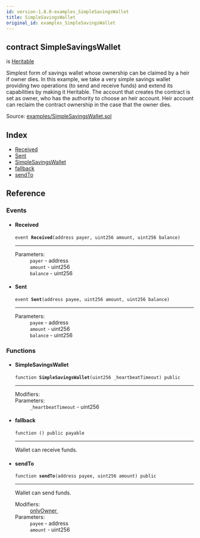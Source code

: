 ```yaml
---
id: version-1.8.0-examples_SimpleSavingsWallet
title: SimpleSavingsWallet
original_id: examples_SimpleSavingsWallet
---
```


<div class="contract-doc"><div class="contract"><h2 class="contract-header"><span class="contract-kind">contract</span> SimpleSavingsWallet</h2><p class="base-contracts"><span>is</span> <a href="ownership_Heritable.html">Heritable</a></p><p class="description">Simplest form of savings wallet whose ownership can be claimed by a heir if owner dies. In this example, we take a very simple savings wallet providing two operations (to send and receive funds) and extend its capabilities by making it Heritable. The account that creates the contract is set as owner, who has the authority to choose an heir account. Heir account can reclaim the contract ownership in the case that the owner dies.</p><div class="source">Source: <a href="https://github.com/OpenZeppelin/zeppelin-solidity/blob/v1.8.0/contracts/examples/SimpleSavingsWallet.sol" target="_blank">examples/SimpleSavingsWallet.sol</a></div></div><div class="index"><h2>Index</h2><ul><li><a href="examples_SimpleSavingsWallet.html#Received">Received</a></li><li><a href="examples_SimpleSavingsWallet.html#Sent">Sent</a></li><li><a href="examples_SimpleSavingsWallet.html#SimpleSavingsWallet">SimpleSavingsWallet</a></li><li><a href="examples_SimpleSavingsWallet.html#">fallback</a></li><li><a href="examples_SimpleSavingsWallet.html#sendTo">sendTo</a></li></ul></div><div class="reference"><h2>Reference</h2><div class="events"><h3>Events</h3><ul><li><div class="item event"><span id="Received" class="anchor-marker"></span><h4 class="name">Received</h4><div class="body"><code class="signature">event <strong>Received</strong><span>(address payer, uint256 amount, uint256 balance) </span></code><hr/><dl><dt><span class="label-parameters">Parameters:</span></dt><dd><div><code>payer</code> - address</div><div><code>amount</code> - uint256</div><div><code>balance</code> - uint256</div></dd></dl></div></div></li><li><div class="item event"><span id="Sent" class="anchor-marker"></span><h4 class="name">Sent</h4><div class="body"><code class="signature">event <strong>Sent</strong><span>(address payee, uint256 amount, uint256 balance) </span></code><hr/><dl><dt><span class="label-parameters">Parameters:</span></dt><dd><div><code>payee</code> - address</div><div><code>amount</code> - uint256</div><div><code>balance</code> - uint256</div></dd></dl></div></div></li></ul></div><div class="functions"><h3>Functions</h3><ul><li><div class="item function"><span id="SimpleSavingsWallet" class="anchor-marker"></span><h4 class="name">SimpleSavingsWallet</h4><div class="body"><code class="signature">function <strong>SimpleSavingsWallet</strong><span>(uint256 _heartbeatTimeout) </span><span>public </span></code><hr/><dl><dt><span class="label-modifiers">Modifiers:</span></dt><dd></dd><dt><span class="label-parameters">Parameters:</span></dt><dd><div><code>_heartbeatTimeout</code> - uint256</div></dd></dl></div></div></li><li><div class="item function"><span id="fallback" class="anchor-marker"></span><h4 class="name">fallback</h4><div class="body"><code class="signature">function <strong></strong><span>() </span><span>public </span><span>payable </span></code><hr/><div class="description"><p>Wallet can receive funds.</p></div></div></div></li><li><div class="item function"><span id="sendTo" class="anchor-marker"></span><h4 class="name">sendTo</h4><div class="body"><code class="signature">function <strong>sendTo</strong><span>(address payee, uint256 amount) </span><span>public </span></code><hr/><div class="description"><p>Wallet can send funds.</p></div><dl><dt><span class="label-modifiers">Modifiers:</span></dt><dd><a href="ownership_Ownable.html#onlyOwner">onlyOwner </a></dd><dt><span class="label-parameters">Parameters:</span></dt><dd><div><code>payee</code> - address</div><div><code>amount</code> - uint256</div></dd></dl></div></div></li></ul></div></div></div>
